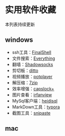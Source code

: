 # 实用软件收藏
本列表持续更新
## windows
* ssh工具：[FinalShell](http://www.hostbuf.com/t/988.html)
* 文件搜索：[Everything](http://www.voidtools.com/)
* 翻墙：[Shadowsocks](https://shadowsocks.org/en/index.html)
* 剪切板：[ditto](https://ditto-cp.sourceforge.io/)
* 视频播放：[potplayer](https://potplayer.daum.net/)
* 解压缩：[7zip](https://www.7-zip.org/)
* 效率增强：[capslock+](http://cjkis.me/capslock+/)
* 图片查看：[irfanview](https://www.irfanview.com/)
* MySql客户端：[heidisql](https://www.heidisql.com/)
* MarkDown工具：[typora](https://typora.io/)
* 截图工具：[snipaste](https://zh.snipaste.com/)

## mac
